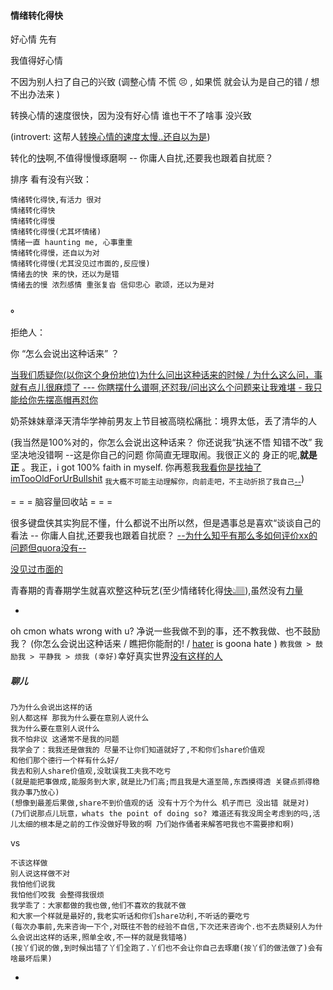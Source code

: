 
#### 情绪转化得快

好心情 先有

我值得好心情

不因为别人扫了自己的兴致 (调整心情 不慌 😣 , 如果慌 就会认为是自己的错 / 想不出办法来 )

转换心情的速度很快，因为没有好心情 谁也干不了啥事 没兴致

(introvert: 这帮人[转换心情的速度太慢..还自以为是](https://twitter.com/sryimnate/status/861599476074545153))

转化的[快](https://twitter.com/kourtneykardash/status/858896451803336705)啊,不值得慢慢琢磨啊 -- 你庸人自扰,还要我也跟着自扰麽？

排序 看有没有兴致：
```
情绪转化得快,有活力 很对
情绪转化得快
情绪转化得慢
情绪转化得慢(尤其坏情绪)
情绪一直 haunting me, 心事重重
情绪转化得慢，还自以为对
情绪转化得慢(尤其没见过市面的,反应慢)
情绪去的快 来的快，还以为是错
情绪去的慢 浓烈感情 重张复沓 信仰忠心 歌颂，还以为是对
```

#### 。

拒绝人：

你 “怎么会说出这种话来” ？


[当我们质疑你(以你这个身份地位)为什么问出这种话来的时候 / 为什么这么问，事就有点儿很麻烦了 --- 你瞎摆什么谱啊,还怼我/问出这么个问题来让我难堪 - 我只能给你先摆高帽再怼你](http://www.acfun.cn/v/ac1543714)

奶茶妹妹章泽天清华学神前男友上节目被高晓松痛批：境界太低，丢了清华的人

(我当然是100%对的，你怎么会说出这种话来？ 你还说我“执迷不悟 知错不改” 我坚决地没错啊 --这是你自己的问题 你简直无理取闹。我很正义的 身正的呢,**就是正** 。我正，i got 100% faith in myself. 你再惹我[我看你是找抽了](https://twitter.com/fillinthablankk/status/863882739472379904) [imTooOldForUrBullshit](https://twitter.com/GAVlNREACT/status/860971435011039232) <sub>我大概不可能主动理解你，向前走吧，不主动折损了我自己[--](https://ruby-china.org/notes/4052#这样不那样.log)</sub>)

= = = 脑容量回收站 = = =

很多键盘侠其实狗屁不懂，什么都说不出所以然，但是遇事总是喜欢“谈谈自己的看法 -- 你庸人自扰,还要我也跟着自扰麽？
[--为什么知乎有那么多如何评价xx的问题但quora没有--](https://www.zhihu.com/question/27153742)

[没见过市面的](https://github.com/7900ms/notinternet_deserted/blob/master/small/playlist/4看热闹.md)

青春期的青春期学生就喜欢整这种玩艺(至少情绪转化得[快👆🏽](https://bbs.hupu.com/15729322.html)),虽然没有[力量](https://github.com/7900ms/000nottheater_deserted_systemperformance/tree/master/small)

-

oh cmon whats wrong with u?
净说一些我做不到的事，还不教我做、也不鼓励我？ (你怎么会说出这种话来 / 瞧把你能耐的! / [hater](https://www.v2ex.com/t/361328#reply15) is goona hate )
`教我做 > 鼓励我 > 平静我 > 烦我 (幸好)`幸好真实世界[没有这样的人](https://github.com/7900ms/notinternet_deserted/tree/master/book)

##### 聊儿
```
乃为什么会说出这样的话
别人都这样 那我为什么要在意别人说什么
我为什么要在意别人说什么
我不怕非议 这通常不是我的问题
我学会了：我我还是做我的 尽量不让你们知道就好了,不和你们share价值观
和他们那个德行一个样有什么好/
我去和别人share价值观,没耽误我工夫我不吃亏
(就是能把事做成,能服务到大家,就是比乃们高;而且我是大道至简,东西摸得透 关键点抓得稳 我办事乃放心)
(想像到最差后果做,share不到价值观的话 没有十万个为什么 机子而已 没出错 就是对)
(乃们说那点儿玩意，whats the point of doing so? 难道还有我没周全考虑到的吗,活儿太细的根本是之前的工作没做好导致的啊 乃们始作俑者来解答吧我也不需要掺和啊)
```
vs
```
不该这样做
别人说这样做不对
我怕他们说我
我怕他们咬我 会整得我很烦
我学乖了：大家都做的我也做,他们不喜欢的我就不做
和大家一个样就是最好的,我老实听话和你们share功利,不听话的要吃亏
(每次办事前,先来咨询一下个,对既往不咎的经验不自信,下次还来咨询个.也不去质疑别人为什么会说出这样的话来,照单全收,不一样的就是我错咯)
(按丫们说的做,到时候出错了丫们全跑了.丫们也不会让你自己去琢磨(按丫们的做法做了)会有啥最坏后果)
```

-


